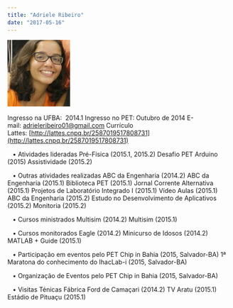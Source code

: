 ```yaml
---
title: "Adriele Ribeiro"
date: "2017-05-16"
---
```


![](images/aa-141x150.png)

Ingresso na UFBA:  2014.1 Ingresso no PET: Outubro de 2014 E-mail: [adrieleribeiro01@gmail.com](http://gmail.com/) Currículo Lattes: [http://lattes.cnpq.br/2587019517808731](http://lattes.cnpq.br/2587019517808731)

   • Atividades lideradas Pré-Física (2015.1, 2015.2) Desafio PET Arduino (2015) Assistividade (2015.2)

   • Outras atividades realizadas ABC da Engenharia (2014.2) ABC da Engenharia (2015.1) Biblioteca PET (2015.1) Jornal Corrente Alternativa (2015.1) Projetos de Laboratório Integrado I (2015.1) Vídeo Aulas (2015.1) ABC da Engenharia (2015.2) Estudo no Desenvolvimento de Aplicativos (2015.2) Monitoria (2015.2)

   • Cursos ministrados Multisim (2014.2) Multisim (2015.1)

   • Cursos monitorados Eagle (2014.2) Minicurso de Idosos (2014.2) MATLAB + Guide (2015.1)

   • Participação em eventos pelo PET Chip in Bahia (2015, Salvador-BA) 1ª Maratona do conhecimento do IhacLab-i (2015, Salvador-BA)

   • Organização de Eventos pelo PET Chip in Bahia (2015, Salvador-BA)

   • Visitas Ténicas Fábrica Ford de Camaçari (2014.2) TV Aratu (2015.1) Estádio de Pituaçu (2015.1)
